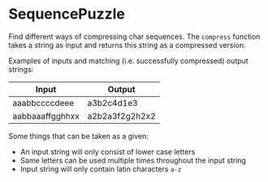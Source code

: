 # SequencePuzzle

Find different ways of compressing char sequences. The `compress` function takes a string
as input and returns this string as a compressed version.

Examples of inputs and matching (i.e. successfully compressed) output strings:

Input | Output
--- | ---
aaabbccccdeee | a3b2c4d1e3
aabbaaaffgghhxx | a2b2a3f2g2h2x2

Some things that can be taken as a given:

* An input string will only consist of lower case letters
* Same letters can be used multiple times throughout the input string
* Input string will only contain latin characters `a-z`
